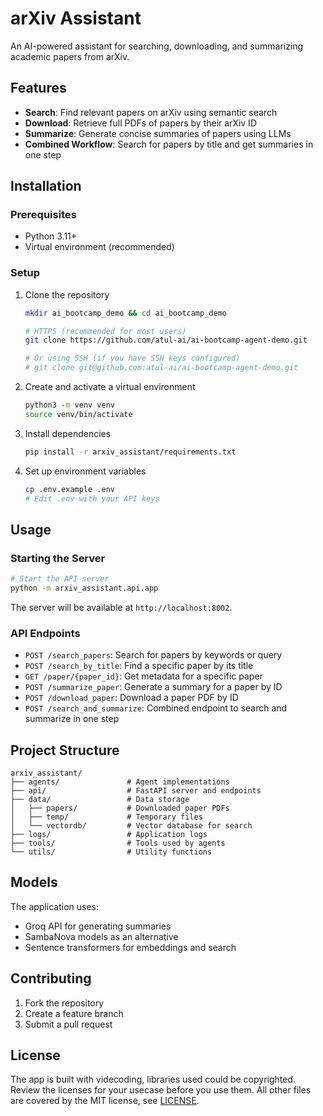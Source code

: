 # arXiv Assistant

An AI-powered assistant for searching, downloading, and summarizing academic papers from arXiv.

## Features

- **Search**: Find relevant papers on arXiv using semantic search
- **Download**: Retrieve full PDFs of papers by their arXiv ID
- **Summarize**: Generate concise summaries of papers using LLMs
- **Combined Workflow**: Search for papers by title and get summaries in one step

## Installation

### Prerequisites
- Python 3.11+
- Virtual environment (recommended)

### Setup

1. Clone the repository
   ```bash
   mkdir ai_bootcamp_demo && cd ai_bootcamp_demo

   # HTTPS (recommended for most users)
   git clone https://github.com/atul-ai/ai-bootcamp-agent-demo.git
   
   # Or using SSH (if you have SSH keys configured)
   # git clone git@github.com:atul-ai/ai-bootcamp-agent-demo.git
   
   ```

2. Create and activate a virtual environment
   ```bash
   python3 -m venv venv
   source venv/bin/activate
   ```

3. Install dependencies
   ```bash
   pip install -r arxiv_assistant/requirements.txt
   ```

4. Set up environment variables
   ```bash
   cp .env.example .env
   # Edit .env with your API keys
   ```

## Usage

### Starting the Server

```bash
# Start the API server
python -m arxiv_assistant.api.app
```

The server will be available at `http://localhost:8002`.

### API Endpoints

- `POST /search_papers`: Search for papers by keywords or query
- `POST /search_by_title`: Find a specific paper by its title
- `GET /paper/{paper_id}`: Get metadata for a specific paper
- `POST /summarize_paper`: Generate a summary for a paper by ID
- `POST /download_paper`: Download a paper PDF by ID
- `POST /search_and_summarize`: Combined endpoint to search and summarize in one step

## Project Structure

```
arxiv_assistant/
├── agents/               # Agent implementations
├── api/                  # FastAPI server and endpoints
├── data/                 # Data storage
│   ├── papers/           # Downloaded paper PDFs
│   ├── temp/             # Temporary files
│   └── vectordb/         # Vector database for search
├── logs/                 # Application logs
├── tools/                # Tools used by agents
└── utils/                # Utility functions
```

## Models

The application uses:
- Groq API for generating summaries
- SambaNova models as an alternative
- Sentence transformers for embeddings and search

## Contributing

1. Fork the repository
2. Create a feature branch
3. Submit a pull request

## License
The app is built with videcoding, libraries used could be copyrighted. Review the licenses for your usecase before you use them.
All other files are covered by the MIT license, see [LICENSE](https://github.com/atul-ai/ai-bootcamp-agent-demo/blob/main/LICENSE). 
